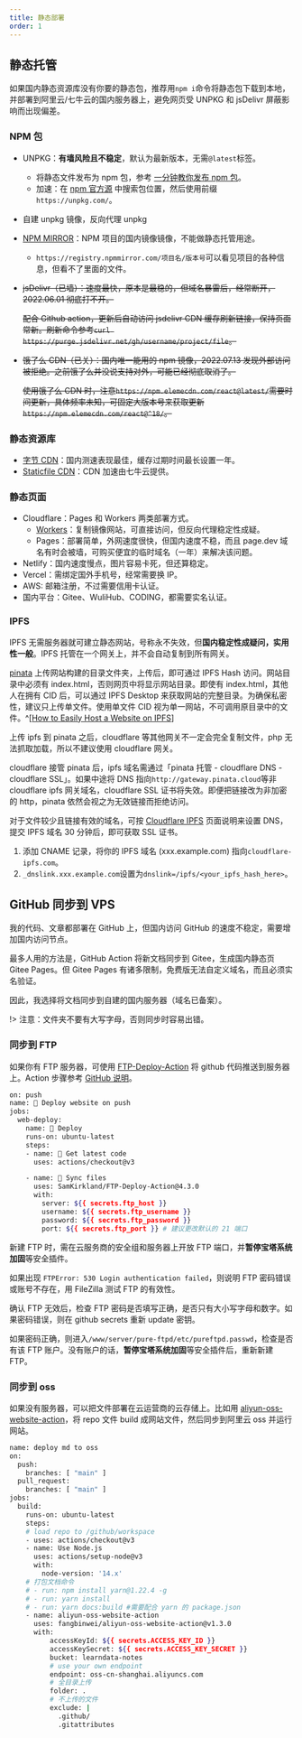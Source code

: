```yaml
---
title: 静态部署
order: 1
---
```


## 静态托管

如果国内静态资源库没有你要的静态包，推荐用`npm i`命令将静态包下载到本地，并部署到阿里云/七牛云的国内服务器上，避免网页受 UNPKG 和 jsDelivr 屏蔽影响而出现偏差。

### NPM 包

- UNPKG：**有墙风险且不稳定**，默认为最新版本，无需`@latest`标签。
  - 将静态文件发布为 npm 包，参考 [一分钟教你发布 npm 包](https://segmentfault.com/a/1190000023075167)。
  - 加速：在 [npm 官方源](https://www.npmjs.com/) 中搜索包位置，然后使用前缀`https://unpkg.com/`。
- 自建 unpkg 镜像，反向代理 unpkg
- [NPM MIRROR](https://npmmirror.com/)：NPM 项目的国内镜像镜像，不能做静态托管用途。
  - `https://registry.npmmirror.com/项目名/版本号`可以看见项目的各种信息，但看不了里面的文件。

- ~~jsDelivr（已墙）：速度最快，原本是最稳的，但域名暴雷后，经常断开，2022.06.01 彻底打不开。~~

  ~~配合 Github action，更新后自动访问 jsdelivr CDN 缓存刷新链接，保持页面常新。刷新命令参考`curl https://purge.jsdelivr.net/gh/username/project/file`。~~
- ~~饿了么 CDN（已关）：国内唯一能用的 npm 镜像，2022.07.13 发现外部访问被拒绝。之前饿了么并没说支持对外，可能已经彻底取消了。~~

  ~~使用饿了么 CDN 时，注意`https://npm.elemecdn.com/react@latest/`需要时间更新，具体频率未知，可固定大版本号来获取更新`https://npm.elemecdn.com/react@^18/`。~~

### 静态资源库

- [字节 CDN](https://cdn.bytedance.com/)：国内测速表现最佳，缓存过期时间最长设置一年。
- [Staticfile CDN](https://www.staticfile.org/)：CDN 加速由七牛云提供。

### 静态页面

- Cloudflare：Pages 和 Workers 两类部署方式。
  - [Workers](../deploy/Cloudflare.html#反向代理)：复制镜像网站，可直接访问，但反向代理稳定性成疑。
  - Pages：部署简单，外网速度很快，但国内速度不稳，而且 page.dev 域名有时会被墙，可购买便宜的临时域名（一年）来解决该问题。
- Netlify：国内速度慢点，图片容易卡死，但还算稳定。
- Vercel：需绑定国外手机号，经常需要换 IP。
- AWS: 邮箱注册，不过需要信用卡认证。
- 国内平台：Gitee、WuliHub、CODING，都需要实名认证。

### IPFS

IPFS 无需服务器就可建立静态网站，号称永不失效，但**国内稳定性成疑问，实用性一般**。IPFS 托管在一个网关上，并不会自动复制到所有网关。

[pinata](https://pinata.cloud/) 上传网站构建的目录文件夹，上传后，即可通过 IPFS Hash 访问。网站目录中必须有 index.html，否则网页中将显示网站目录。即使有 index.html，其他人在拥有 CID 后，可以通过 IPFS Desktop 来获取网站的完整目录。为确保私密性，建议只上传单文件。使用单文件 CID 视为单一网站，不可调用原目录中的文件。^[[How to Easily Host a Website on IPFS](https://medium.com/pinata/how-to-easily-host-a-website-on-ipfs-9d842b5d6a01)]

上传 ipfs 到 pinata 之后，cloudflare 等其他网关不一定会完全复制文件，php 无法抓取加载，所以不建议使用 cloudflare 网关。

cloudflare 接管 pinata 后，ipfs 域名需通过「pinata 托管 - cloudflare DNS - cloudflare SSL」。如果中途将 DNS 指向`http://gateway.pinata.cloud`等非 cloudflare ipfs 网关域名，cloudflare SSL 证书将失效。即便把链接改为非加密的 http，pinata 依然会视之为无效链接而拒绝访问。

对于文件较少且链接有效的域名，可按 [Cloudflare IPFS](https://www.cloudflare.com/zh-cn/distributed-web-gateway/) 页面说明来设置 DNS，提交 IPFS 域名 30 分钟后，即可获取 SSL 证书。

1. 添加 CNAME 记录，将你的 IPFS 域名 (xxx.example.com) 指向`cloudflare-ipfs.com`。
2. `_dnslink.xxx.example.com`设置为`dnslink=/ipfs/<your_ipfs_hash_here>`。

## GitHub 同步到 VPS

我的代码、文章都部署在 GitHub 上，但国内访问 GitHub 的速度不稳定，需要增加国内访问节点。

最多人用的方法是，GitHub Action 将新文档同步到 Gitee，生成国内静态页 Gitee Pages。但 Gitee Pages 有诸多限制，免费版无法自定义域名，而且必须实名验证。

因此，我选择将文档同步到自建的国内服务器（域名已备案）。

!> 注意：文件夹不要有大写字母，否则同步时容易出错。

### 同步到 FTP

如果你有 FTP 服务器，可使用 [FTP-Deploy-Action](https://github.com/SamKirkland/FTP-Deploy-Action) 将 github 代码推送到服务器上。Action 步骤参考 [GitHub 说明](../deploy/GitHub.html)。

```bash
on: push
name: 🚀 Deploy website on push
jobs:
  web-deploy:
    name: 🎉 Deploy
    runs-on: ubuntu-latest
    steps:
    - name: 🚚 Get latest code
      uses: actions/checkout@v3

    - name: 📂 Sync files
      uses: SamKirkland/FTP-Deploy-Action@4.3.0
      with:
        server: ${{ secrets.ftp_host }}
        username: ${{ secrets.ftp_username }}
        password: ${{ secrets.ftp_password }}
        port: ${{ secrets.ftp_port }} # 建议更改默认的 21 端口
```

新建 FTP 时，需在云服务商的安全组和服务器上开放 FTP 端口，并**暂停宝塔系统加固**等安全插件。

如果出现 `FTPError: 530 Login authentication failed`，则说明 FTP 密码错误或账号不存在，用 FileZilla 测试 FTP 的有效性。

确认 FTP 无效后，检查 FTP 密码是否填写正确，是否只有大小写字母和数字。如果密码错误，则在 github secrets 重新 update 密钥。

如果密码正确，则进入`/www/server/pure-ftpd/etc/pureftpd.passwd`，检查是否有该 FTP 账户。没有账户的话，**暂停宝塔系统加固**等安全插件后，重新新建 FTP。

### 同步到 oss

如果没有服务器，可以把文件部署在云运营商的云存储上。比如用 [aliyun-oss-website-action](https://github.com/marketplace/actions/aliyun-oss-website-action)，将 repo 文件 build 成网站文件，然后同步到阿里云 oss 并运行网站。

```bash
name: deploy md to oss
on:
  push:
    branches: [ "main" ]
  pull_request:
    branches: [ "main" ]
jobs:
  build:
    runs-on: ubuntu-latest
    steps:
    # load repo to /github/workspace
    - uses: actions/checkout@v3
    - name: Use Node.js
      uses: actions/setup-node@v3
      with:
        node-version: '14.x'
    # 打包文档命令
    # - run: npm install yarn@1.22.4 -g
    # - run: yarn install
    # - run: yarn docs:build #需要配合 yarn 的 package.json
    - name: aliyun-oss-website-action
      uses: fangbinwei/aliyun-oss-website-action@v1.3.0
      with:
          accessKeyId: ${{ secrets.ACCESS_KEY_ID }}
          accessKeySecret: ${{ secrets.ACCESS_KEY_SECRET }}
          bucket: learndata-notes
          # use your own endpoint
          endpoint: oss-cn-shanghai.aliyuncs.com
          # 全目录上传
          folder: .
          # 不上传的文件
          exclude: |
            .github/
            .gitattributes
```

